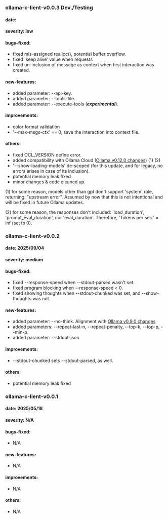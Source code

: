### ollama-c-lient-v0.0.3 Dev./Testing
#### date: 
#### severity: low
#### bugs-fixed:
- fixed mis-assigned realloc(), potential buffer overflow.
- fixed 'keep alive' value when requests
- fixed un-inclusion of message as context when first interaction was created. 
#### new-features:
- added parameter: --api-key.
- added parameter: --tools-file.
- added parameter: --execute-tools (***experimental***).
#### improvements:
- color format validation
- '--max-msgs-ctx' == 0, save the interaction into context file.
#### others:
- fixed OCL_VERSION define error.
- added compatibility with Ollama Cloud ([Ollama v0.12.0 changes](https://github.com/ollama/ollama/releases/tag/v0.12.0)) (1) (2)
- '--show-loading-models' de-scoped (for this update, and for legacy, no errors arises in case of its inclusion).
- potential memory leak fixed
- minor changes & code cleaned up.

(1) for some reason, models other than gpt don't support 'system' role, returning: "upstream error". Assumed by now that this is not intentional and will be fixed in future Ollama updates. 

(2) for some reason, the responses don't included: 'load_duration', 'prompt_eval_duration', nor 'eval_duration'. Therefore, 'Tokens per sec.' = inf (set to 0).

### ollama-c-lient-v0.0.2
#### date: 2025/09/04
#### severity: medium
#### bugs-fixed:
- fixed --response-speed when --stdout-parsed wasn't set.
- fixed program blocking when --response-speed < 0.
- fixed showing thoughts when --stdout-chunked was set, and --show-thoughts was not.
#### new-features:
- added parameter: --no-think. Alignment with [Ollama v0.9.0 changes](https://github.com/ollama/ollama/releases/tag/v0.9.0)
- added parameters: --repeat-last-n, --repeat-penalty, --top-k, --top-p, --min-p. 
- added parameter: --stdout-json.
#### improvements:
- --stdout-chunked sets --stdout-parsed, as well.
#### others:
- potential memory leak fixed

### ollama-c-lient-v0.0.1
#### date: 2025/05/18
#### severity: N/A
#### bugs-fixed:
- N/A
#### new-features:
- N/A
#### improvements:
- N/A
#### others:
- N/A
